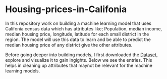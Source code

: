# Housing-prices-in-Califonia
In this repository work on building a machine learning model that uses Califonia census data which has attributes like; Population, median income, median housing price, longitude, latitude for each small district in the region.
The model will use this data to learn and be able to predict the median housing price of any district give the other attributes.

Before going deeper into building models, I first downloaded the [Dataset]( https://raw.githubusercontent.com/ageron/handson-ml2/master/datasets/housing/housing.tgz), explore and visualize it to gain ingights.
Below we see the entries.
This helps in cleaning up attributes that maynot be relevant for the machine learning models.
